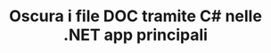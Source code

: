 ---
############################# Static ############################
layout: "autogen"
draft: false
path: "it/redaction/net/text/doc"
otherformats: CSV DOCM DOCX DOT DOTM DOTX PDF POT POTM PPS PPSM PPSX PPT PPTM PPTX RTF XLS XLSM XLSX XLT XLTM XLTX  

############################# Head ############################
head_title: "Oscura le informazioni sensibili dai documenti DOC tramite .NET Core"
head_description: "Applica la redazione del testo utilizzando una frase esatta o un'espressione regolare per documenti di diversi formati"

############################# Header ############################
title: "Oscura i file DOC tramite C# nelle .NET app principali"
description: "Cerca e sostituisci testo in documenti, fogli di lavoro e presentazioni Office e OpenOffice nonché DOC su Windows, Linux e macOS"

################### SubMenu/Download Button #####################
submenu:
    enable: true

############################# About ############################
about:
    enable: true
    title: "Redazione del documento per l'API .NET"
    content: |
        Un'unica interfaccia indipendente dal formato per l'oscuramento di informazioni riservate e classificate da documenti e immagini PDF, Word, Excel, PowerPoint, inclusa la possibilità di modificare i metadati e rimuovere i commenti. Con lo strumento GroupDocs.Redaction for .NET puoi redigere il testo e salvare il documento redatto in PDF, trasformando tutte le pagine in immagini raster o mantenendo il documento nel suo formato originale per ulteriori modifiche.

############################# Steps ############################
steps:
    enable: true
    title_left: "Oscura testo esatto da DOC tramite C#"
    content_left: |
        [GroupDocs.Redaction](it//redaction/net/) consente agli .NET sviluppatori di aggiungere facilmente DOC la funzionalità di revisione dei file con pochi semplici passaggi.

        *   Crea un'istanza della classe [Redactor](https://apireference.groupdocs.com/redaction/net/groupdocs.redaction/redactor) e carica il file DOC
        *   Crea un'istanza della classe [ExactPhraseRedaction](https://apireference.groupdocs.com/redaction/net/groupdocs.redaction.redactions/exactphraseredaction) per trovare e sostituire il testo
        *   Richiama il metodo [Redactor.Apply](https://apireference.groupdocs.com/redaction/net/groupdocs.redaction/redactor/methods/apply/index) con oggetto di ExactPhraseRedaction
        
    title_right: "Inizia con l'API Redaction"
    content_right: |
        Installa dalla riga di comando come ```nuget install GroupDocs.Redaction``` o tramite Package Manager Console di Visual Studio con ```Install-Package GroupDocs.Redaction```. 
        In alternativa, scarica il programma di installazione MSI offline o le DLL in un file ZIP da [download](https://downloads.groupdocs.com/redaction/net) e fai riferimento a esso manualmente nel tuo progetto.  
        
    code: |
        ```cs
        using (Redactor redactor = new Redactor(@"sample.doc"))
        {
        	redactor.Apply(new ExactPhraseRedaction("John Doe", new ReplacementOptions("[personal]")));
        	redactor.Save();
        }
        ```

############################# Demos ############################
demos:
    enable: true
############################# About Formats ############################
about_formats:
    enable: true
############################# More Formats ############################
more_formats:
    enable: true

############################# Back to top ###############################
back_to_top:
    enable: true
---